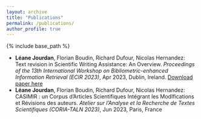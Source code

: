 ```yaml
---
layout: archive
title: "Publications"
permalink: /publications/
author_profile: true
---
```


{% include base_path %}

* **Léane Jourdan**, Florian Boudin, Richard Dufour, Nicolas Hernandez: Text revision in Scientific Writing Assistance: An Overview. *Proceedings of the 13th International Workshop on Bibliometric-enhanced Information Retrieval (ECIR 2023)*, Apr 2023, Dublin, Ireland.
[Download paper here](https://arxiv.org/pdf/2303.16726.pdf)
* **Léane Jourdan**, Florian Boudin, Richard Dufour, Nicolas Hernandez: CASIMIR : un Corpus d’Articles Scientifiques Intégrant les ModIfications et Révisions des auteurs. *Atelier sur l’Analyse et la Recherche de Textes Scientifiques (CORIA-TALN 2023)*, Jun 2023, Paris, France

